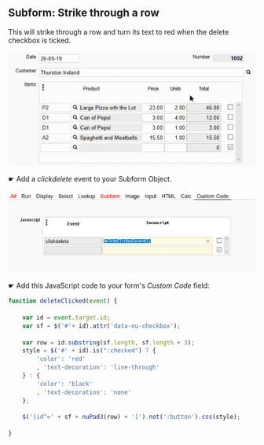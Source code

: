 ## Subform: Strike through a row

This will strike through a row and turn its text to red when the delete checkbox is ticked.

<p align="left">
  <img src="screenshots/strike_through_row.gif" >
</p>

☛ Add a *clickdelete* event to your Subform Object.

<p align="left">
  <img src="screenshots/clickdelete_event.png" >
</p>


☛ Add this JavaScript code to your form's *Custom Code* field:


```javascript
function deleteClicked(event) {

    var id = event.target.id;
    var sf = $('#'+ id).attr('data-nu-checkbox');

    var row = id.substring(sf.length, sf.length + 3);
    style = $('#' + id).is(":checked") ? {
        'color': 'red'
        , 'text-decoration': 'line-through'
    } : {
        'color': 'black'
        , 'text-decoration': 'none'
    };

    $('[id^=' + sf + nuPad3(row) + ']').not(':button').css(style);

}
```


